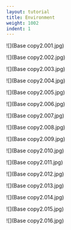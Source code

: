 ```yaml
---
layout: tutorial
title: Environment
weight: 1002
indent: 1
---
```


![](Base copy2.001.jpg)

![](Base copy2.002.jpg)

![](Base copy2.003.jpg)

![](Base copy2.004.jpg)

![](Base copy2.005.jpg)

![](Base copy2.006.jpg)

![](Base copy2.007.jpg)

![](Base copy2.008.jpg)

![](Base copy2.009.jpg)

![](Base copy2.010.jpg)

![](Base copy2.011.jpg)

![](Base copy2.012.jpg)

![](Base copy2.013.jpg)

![](Base copy2.014.jpg)

![](Base copy2.015.jpg)

![](Base copy2.016.jpg)